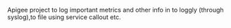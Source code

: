 Apigee project to log important metrics and other info in to loggly (through syslog),to file using service callout etc.

